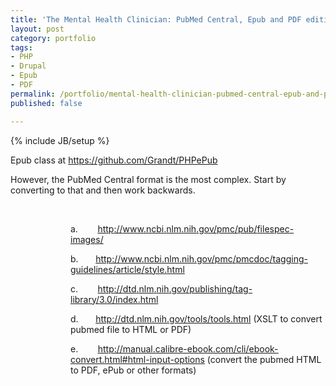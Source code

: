 ```yaml
---
title: 'The Mental Health Clinician: PubMed Central, Epub and PDF editions'
layout: post
category: portfolio
tags:
- PHP
- Drupal
- Epub
- PDF
permalink: /portfolio/mental-health-clinician-pubmed-central-epub-and-pdf-editions
published: false

---
```

{% include JB/setup %}
<div id="node-207" class="node node-portfolio node-promoted node-unpublished">
  <div class="content clearfix">
    <div class="field field-name-body field-type-text-with-summary field-label-hidden"><div class="field-items"><div class="field-item even"><p>Epub class at <a href="https://github.com/Grandt/PHPePub">https://github.com/Grandt/PHPePub</a></p>
<p>However, the PubMed Central format is the most complex. Start by converting to that and then work backwards.</p>
<p> </p>
<p style="margin-left:1.0in;">a.        <a href="http://www.ncbi.nlm.nih.gov/pmc/pub/filespec-images/">http</a><a href="http://www.ncbi.nlm.nih.gov/pmc/pub/filespec-images/">://</a><a href="http://www.ncbi.nlm.nih.gov/pmc/pub/filespec-images/">www</a><a href="http://www.ncbi.nlm.nih.gov/pmc/pub/filespec-images/">.</a><a href="http://www.ncbi.nlm.nih.gov/pmc/pub/filespec-images/">ncbi</a><a href="http://www.ncbi.nlm.nih.gov/pmc/pub/filespec-images/">.</a><a href="http://www.ncbi.nlm.nih.gov/pmc/pub/filespec-images/">nlm</a><a href="http://www.ncbi.nlm.nih.gov/pmc/pub/filespec-images/">.</a><a href="http://www.ncbi.nlm.nih.gov/pmc/pub/filespec-images/">nih</a><a href="http://www.ncbi.nlm.nih.gov/pmc/pub/filespec-images/">.</a><a href="http://www.ncbi.nlm.nih.gov/pmc/pub/filespec-images/">gov</a><a href="http://www.ncbi.nlm.nih.gov/pmc/pub/filespec-images/">/</a><a href="http://www.ncbi.nlm.nih.gov/pmc/pub/filespec-images/">pmc</a><a href="http://www.ncbi.nlm.nih.gov/pmc/pub/filespec-images/">/</a><a href="http://www.ncbi.nlm.nih.gov/pmc/pub/filespec-images/">pub</a><a href="http://www.ncbi.nlm.nih.gov/pmc/pub/filespec-images/">/</a><a href="http://www.ncbi.nlm.nih.gov/pmc/pub/filespec-images/">filespec</a><a href="http://www.ncbi.nlm.nih.gov/pmc/pub/filespec-images/">-</a><a href="http://www.ncbi.nlm.nih.gov/pmc/pub/filespec-images/">images</a><a href="http://www.ncbi.nlm.nih.gov/pmc/pub/filespec-images/">/</a></p>
<p style="margin-left:1.0in;">b.       <a href="http://www.ncbi.nlm.nih.gov/pmc/pmcdoc/tagging-guidelines/article/style.html">http</a><a href="http://www.ncbi.nlm.nih.gov/pmc/pmcdoc/tagging-guidelines/article/style.html">://</a><a href="http://www.ncbi.nlm.nih.gov/pmc/pmcdoc/tagging-guidelines/article/style.html">www</a><a href="http://www.ncbi.nlm.nih.gov/pmc/pmcdoc/tagging-guidelines/article/style.html">.</a><a href="http://www.ncbi.nlm.nih.gov/pmc/pmcdoc/tagging-guidelines/article/style.html">ncbi</a><a href="http://www.ncbi.nlm.nih.gov/pmc/pmcdoc/tagging-guidelines/article/style.html">.</a><a href="http://www.ncbi.nlm.nih.gov/pmc/pmcdoc/tagging-guidelines/article/style.html">nlm</a><a href="http://www.ncbi.nlm.nih.gov/pmc/pmcdoc/tagging-guidelines/article/style.html">.</a><a href="http://www.ncbi.nlm.nih.gov/pmc/pmcdoc/tagging-guidelines/article/style.html">nih</a><a href="http://www.ncbi.nlm.nih.gov/pmc/pmcdoc/tagging-guidelines/article/style.html">.</a><a href="http://www.ncbi.nlm.nih.gov/pmc/pmcdoc/tagging-guidelines/article/style.html">gov</a><a href="http://www.ncbi.nlm.nih.gov/pmc/pmcdoc/tagging-guidelines/article/style.html">/</a><a href="http://www.ncbi.nlm.nih.gov/pmc/pmcdoc/tagging-guidelines/article/style.html">pmc</a><a href="http://www.ncbi.nlm.nih.gov/pmc/pmcdoc/tagging-guidelines/article/style.html">/</a><a href="http://www.ncbi.nlm.nih.gov/pmc/pmcdoc/tagging-guidelines/article/style.html">pmcdoc</a><a href="http://www.ncbi.nlm.nih.gov/pmc/pmcdoc/tagging-guidelines/article/style.html">/</a><a href="http://www.ncbi.nlm.nih.gov/pmc/pmcdoc/tagging-guidelines/article/style.html">tagging</a><a href="http://www.ncbi.nlm.nih.gov/pmc/pmcdoc/tagging-guidelines/article/style.html">-</a><a href="http://www.ncbi.nlm.nih.gov/pmc/pmcdoc/tagging-guidelines/article/style.html">guidelines</a><a href="http://www.ncbi.nlm.nih.gov/pmc/pmcdoc/tagging-guidelines/article/style.html">/</a><a href="http://www.ncbi.nlm.nih.gov/pmc/pmcdoc/tagging-guidelines/article/style.html">article</a><a href="http://www.ncbi.nlm.nih.gov/pmc/pmcdoc/tagging-guidelines/article/style.html">/</a><a href="http://www.ncbi.nlm.nih.gov/pmc/pmcdoc/tagging-guidelines/article/style.html">style</a><a href="http://www.ncbi.nlm.nih.gov/pmc/pmcdoc/tagging-guidelines/article/style.html">.</a><a href="http://www.ncbi.nlm.nih.gov/pmc/pmcdoc/tagging-guidelines/article/style.html">html</a></p>
<p style="margin-left:1.0in;">c.        <a href="http://dtd.nlm.nih.gov/publishing/tag-library/3.0/index.html">http</a><a href="http://dtd.nlm.nih.gov/publishing/tag-library/3.0/index.html">://</a><a href="http://dtd.nlm.nih.gov/publishing/tag-library/3.0/index.html">dtd</a><a href="http://dtd.nlm.nih.gov/publishing/tag-library/3.0/index.html">.</a><a href="http://dtd.nlm.nih.gov/publishing/tag-library/3.0/index.html">nlm</a><a href="http://dtd.nlm.nih.gov/publishing/tag-library/3.0/index.html">.</a><a href="http://dtd.nlm.nih.gov/publishing/tag-library/3.0/index.html">nih</a><a href="http://dtd.nlm.nih.gov/publishing/tag-library/3.0/index.html">.</a><a href="http://dtd.nlm.nih.gov/publishing/tag-library/3.0/index.html">gov</a><a href="http://dtd.nlm.nih.gov/publishing/tag-library/3.0/index.html">/</a><a href="http://dtd.nlm.nih.gov/publishing/tag-library/3.0/index.html">publishing</a><a href="http://dtd.nlm.nih.gov/publishing/tag-library/3.0/index.html">/</a><a href="http://dtd.nlm.nih.gov/publishing/tag-library/3.0/index.html">tag</a><a href="http://dtd.nlm.nih.gov/publishing/tag-library/3.0/index.html">-</a><a href="http://dtd.nlm.nih.gov/publishing/tag-library/3.0/index.html">library</a><a href="http://dtd.nlm.nih.gov/publishing/tag-library/3.0/index.html">/3.0/</a><a href="http://dtd.nlm.nih.gov/publishing/tag-library/3.0/index.html">index</a><a href="http://dtd.nlm.nih.gov/publishing/tag-library/3.0/index.html">.</a><a href="http://dtd.nlm.nih.gov/publishing/tag-library/3.0/index.html">html</a></p>
<p style="margin-left:1.0in;">d.       <u>http://dtd.nlm.nih.gov/tools/tools.html</u> (XSLT to convert pubmed file to HTML or PDF)</p>
<p style="margin-left:1.0in;">e.        <u><a href="http://manual.calibre-ebook.com/cli/ebook-convert.html#html-input-options">http://manual.calibre-ebook.com/cli/ebook-convert.html#html-input-options</a></u> (convert the pubmed HTML to PDF, ePub or other formats)</p>
</div></div></div>  </div>
</div>

